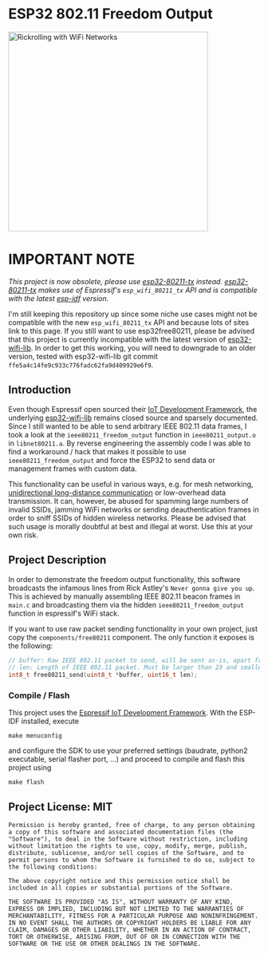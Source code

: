 # ESP32 802.11 Freedom Output
<img src="rickroll.png" alt="Rickrolling with WiFi Networks" width="400px"/>

# IMPORTANT NOTE
*This project is now obsolete, please use [esp32-80211-tx](https://github.com/Jeija/esp32-80211-tx) instead. [esp32-80211-tx](https://github.com/Jeija/esp32-80211-tx) makes use of Espressif's `esp_wifi_80211_tx` API and is compatible with the latest [esp-idf](https://github.com/espressif/esp-idf) version.*

I'm still keeping this repository up since some niche use cases might not be compatible with the new `esp_wifi_80211_tx` API and because lots of sites link to this page. If you still want to use esp32free80211, please be advised that this project is currently incompatible with the latest version of [esp32-wifi-lib](https://github.com/espressif/esp3-wifi-lib). In order to get this working, you will need to downgrade to an older version, tested with esp32-wifi-lib git commit `ffe5a4c14fe9c933c776fadc62fa9d409929e6f9`.

## Introduction
Even though Espressif open sourced their [IoT Development Framework](https://github.com/espressif/esp-idf), the underlying [esp32-wifi-lib](https://github.com/espressif/esp32-wifi-lib) remains closed source and sparsely documented. Since I still wanted to be able to send arbitrary IEEE 802.11 data frames, I took a look at the `ieee80211_freedom_output` function in `ieee80211_output.o` in `libnet80211.a`. By reverse engineering the assembly code I was able to find a workaround / hack that makes it possible to use `ieee80211_freedom_output` and force the ESP32 to send data or management frames with custom data.

This functionality can be useful in various ways, e.g. for mesh networking, [unidirectional long-distance communication](https://www.youtube.com/watch?v=tBfa4yk5TdU) or low-overhead data transmission. It can, however, be abused for spamming large numbers of invalid SSIDs, jamming WiFi networks or sending deauthentication frames in order to sniff SSIDs of hidden wireless networks. Please be advised that such usage is morally doubtful at best and illegal at worst. Use this at your own risk.

## Project Description
In order to demonstrate the freedom output functionality, this software broadcasts the infamous lines from Rick Astley's `Never gonna give you up`. This is achieved by manually assembling IEEE 802.11 beacon frames in `main.c` and broadcasting them via the hidden `ieee80211_freedom_output` function in espressif's WiFi stack.

If you want to use raw packet sending functionality in your own project, just copy the `components/free80211` component. The only function it exposes is the following:

```C
// buffer: Raw IEEE 802.11 packet to send, will be sent as-is, apart from bytes 24 - 31 which will be set to 0x00 in case buffer[0] is 0x80.
// len: Length of IEEE 802.11 packet. Must be larger than 23 and smaller than or equal 0x578.
int8_t free80211_send(uint8_t *buffer, uint16_t len);
```

### Compile / Flash
This project uses the [Espressif IoT Development Framework](https://github.com/espressif/esp-idf). With the ESP-IDF installed, execute
```
make menuconfig
```
and configure the SDK to use your preferred settings (baudrate, python2 executable, serial flasher port, …) and proceed to compile and flash this project using
```
make flash
```

## Project License: MIT
```
Permission is hereby granted, free of charge, to any person obtaining a copy of this software and associated documentation files (the "Software"), to deal in the Software without restriction, including without limitation the rights to use, copy, modify, merge, publish, distribute, sublicense, and/or sell copies of the Software, and to permit persons to whom the Software is furnished to do so, subject to the following conditions:

The above copyright notice and this permission notice shall be included in all copies or substantial portions of the Software.

THE SOFTWARE IS PROVIDED "AS IS", WITHOUT WARRANTY OF ANY KIND, EXPRESS OR IMPLIED, INCLUDING BUT NOT LIMITED TO THE WARRANTIES OF MERCHANTABILITY, FITNESS FOR A PARTICULAR PURPOSE AND NONINFRINGEMENT. IN NO EVENT SHALL THE AUTHORS OR COPYRIGHT HOLDERS BE LIABLE FOR ANY CLAIM, DAMAGES OR OTHER LIABILITY, WHETHER IN AN ACTION OF CONTRACT, TORT OR OTHERWISE, ARISING FROM, OUT OF OR IN CONNECTION WITH THE SOFTWARE OR THE USE OR OTHER DEALINGS IN THE SOFTWARE.
```
